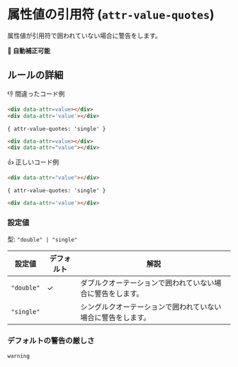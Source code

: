# 属性値の引用符 (`attr-value-quotes`)

属性値が引用符で囲われていない場合に警告をします。

**🔧 自動補正可能**

## ルールの詳細

👎 間違ったコード例

<!-- prettier-ignore-start -->
```html
<div data-attr=value></div>
<div data-attr='value'></div>
```
<!-- prettier-ignore-end -->

`{ attr-value-quotes: 'single' }`

<!-- prettier-ignore-start -->
```html
<div data-attr=value></div>
<div data-attr="value"></div>
```
<!-- prettier-ignore-end -->

👍 正しいコード例

<!-- prettier-ignore-start -->
```html
<div data-attr="value"></div>
```
<!-- prettier-ignore-end -->

`{ attr-value-quotes: 'single' }`

<!-- prettier-ignore-start -->
```html
<div data-attr='value'></div>
```
<!-- prettier-ignore-end -->

### 設定値

型: `"double" | "single"`

| 設定値     | デフォルト | 解説                                                         |
| ---------- | ---------- | ------------------------------------------------------------ |
| `"double"` | ✓          | ダブルクオーテーションで囲われていない場合に警告をします。   |
| `"single"` |            | シングルクオーテーションで囲われていない場合に警告をします。 |

### デフォルトの警告の厳しさ

`warning`

